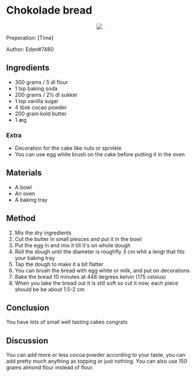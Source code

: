 # Chokolade bread
<p align="center">
<img src="example.png" />
</p>

Preperation: [Time]

Author: Eden#7480

## Ingredients
* 300 grams / 5 dl flour
* 1 tsp baking soda
* 200 grams / 2½ dl sukker
* 1 tsp vanilla sugar
* 4 tbsk cocao powder
* 200 gram kold butter
* 1 æg

### Extra
* Decoration for the cake like nuts or sprinkle
* You can use egg white brush on the cake before putting it in the oven

## Materials
* A bowl
* An oven
* A baking tray

## Method
1. Mix the dry ingredients
2. Cut the butter in small piesces and put it in the bowl
3. Put the egg in and mix it till it's on whole dough
4. Roll the dough until the diameter is roughfly 3 cm whit a lengt that fits your baking tray
5. Tap the dough to make it a bit flatter
6. You can brush the bread with egg white or milk, and put on decorations
7. Bake the bread 10 minutes at 448 degrees kelvin (175 celsius)
8. When you take the bread out it is still soft so cut it now, each piece should be be about 1.5-2 cm

## Conclusion
You have lots of small well tasting cakes congrats

## Discussion
You can add more or less cocoa powder according to your taste, you can add pretty much anything as topping or just nothing. You can also use 150 grams almond flour instead of flour.
